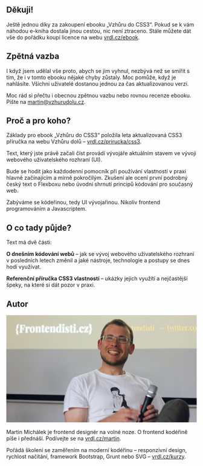 ## Děkuji!

Ještě jednou díky za zakoupení ebooku „Vzhůru do CSS3“. Pokud se k vám náhodou e-kniha dostala jinou cestou, nic není ztraceno. Stále můžete dát vše do pořádku koupí licence na webu [vrdl.cz/ebook](http://www.vzhurudolu.cz/ebook).

## Zpětná vazba

I když jsem udělal vše proto, abych se jim vyhnul, nezbývá než se smířit s tím, že i v tomto ebooku nějaké chyby zůstaly. Moc pomůže, když je nahlásíte. Všichni uživatelé dostanou jednou za čas aktualizovanou verzi.

Moc rád si přečtu i obecnou zpětnou vazbu nebo rovnou recenze ebooku. Pište na [martin@vzhurudolu.cz](mailto:martin@vzhurudolu.cz).

## Proč a pro koho?

Základy pro ebook „Vzhůru do CSS3“ položila leta aktualizovaná CSS3 příručka na webu Vzhůru dolů – [vrdl.cz/prirucka/css3](http://www.vzhurudolu.cz/prirucka/css3).

Text, který jste právě začali číst provádí vývojáře aktuálním stavem ve vývoji webového uživatelského rozhraní (UI).

Bude se hodit jako každodenní pomocník při používání vlastností v praxi hlavně začínajícím a mírně pokročilým. Zkušení ale ocení první podrobný český text o Flexboxu nebo úvodní shrnutí principů kódování pro současný web.

Zabýváme se kódeřinou, tedy UI vývojařinou. Nikoliv frontend programováním a Javascriptem.

## O co tady půjde?

Text má dvě části:

**O dnešním kódování webů** – jak se vývoj webového uživatelského rozhraní v posledních letech změnil a jaké nástroje, technologie a postupy se dnes hodí využívat.

**Referenční příručka CSS3 vlastností** –  ukázky jejich využítí a nejčastější špeky, na které si dát pozor v praxi.


## Autor

![Martin Michálek](dist/images/original/autor.jpg)

Martin Michálek je frontend designér na volné noze. O frontend kodéřině píše i přednáší. Podívejte se na
[vrdl.cz/martin](http://www.vzhurudolu.cz/martin).

Pořádá školení se zaměřením na moderní kodéřinu – responzivní design, rychlost načítání, framework Bootstrap, Grunt nebo SVG – [vrdl.cz/kurzy](http://www.vzhurudolu.cz/kurzy).

